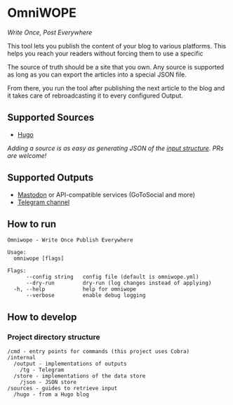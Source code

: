 # OmniWOPE

_Write Once, Post Everywhere_

This tool lets you publish the content of your blog to various platforms. This helps you reach your readers without forcing them to use a specific

The source of truth should be a site that you own. Any source is supported as long as you can export the articles into a special JSON file.

From there, you run the tool after publishing the next article to the blog and it takes care of rebroadcasting it to every configured Output.

## Supported Sources

- [Hugo](sources/hugo/README.md)

_Adding a source is as easy as generating JSON of the [input structure](docs/input_structure.md). PRs are welcome!_

## Supported Outputs

- [Mastodon](docs/mastodon.md) or API-compatible services (GoToSocial and more)
- [Telegram channel](docs/tg.md)

## How to run

```
Omniwope - Write Once Publish Everywhere

Usage:
  omniwope [flags]

Flags:
      --config string   config file (default is omniwope.yml)
      --dry-run         dry-run (log changes instead of applying)
  -h, --help            help for omniwope
      --verbose         enable debug logging
```

## How to develop

### Project directory structure

```
/cmd - entry points for commands (this project uses Cobra)
/internal
  /output - implementations of outputs
    /tg - Telegram
  /store - implementations of the data store
    /json - JSON store
/sources - guides to retrieve input
  /hugo - from a Hugo blog
```
